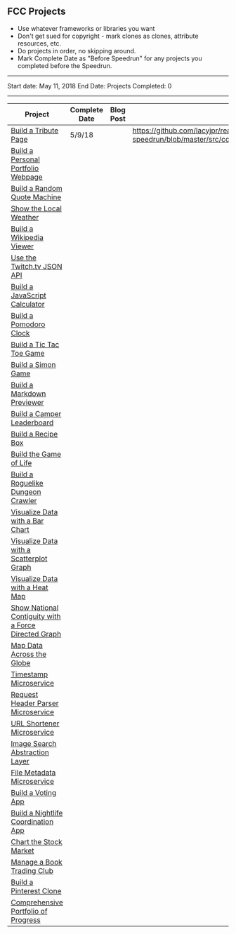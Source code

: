 ## FCC Projects

* Use whatever frameworks or libraries you want
* Don't get sued for copyright - mark clones as clones, attribute resources, etc.
* Do projects in order, no skipping around.
* Mark Complete Date as "Before Speedrun" for any projects you completed before the Speedrun.

---

Start date: May 11, 2018
End Date:
Projects Completed: 0

---

| Project                                                                                     | Complete Date | Blog Post | Code Link                                                                                                 | Demo |
| ------------------------------------------------------------------------------------------- | ------------- | --------- | --------------------------------------------------------------------------------------------------------- | ---- |
| [Build a Tribute Page](./frontend/tribute-page)                                             | 5/9/18        |           | https://github.com/lacyjpr/react-speedrun/blob/master/src/containers/Frontend/TributePage/TributePage.jsx |      |
| [Build a Personal Portfolio Webpage](./fcc/frontend/portfolio)                              |               |           |                                                                                                           |      |
| [Build a Random Quote Machine](./fcc/frontend/random-quote-machine)                         |               |           |                                                                                                           |      |
| [Show the Local Weather](./fcc/frontend/local-weather)                                      |               |           |                                                                                                           |      |
| [Build a Wikipedia Viewer](./fcc/frontend/wikipedia-viewer)                                 |               |           |                                                                                                           |      |
| [Use the Twitch.tv JSON API](./fcc/frontend/twitch-client)                                  |               |           |                                                                                                           |      |
| [Build a JavaScript Calculator](./fcc/frontend/calculator)                                  |               |           |                                                                                                           |      |
| [Build a Pomodoro Clock](./fcc/frontend/pomodoro-clock)                                     |               |           |                                                                                                           |      |
| [Build a Tic Tac Toe Game](./fcc/frontend/tictactoe-game)                                   |               |           |                                                                                                           |      |
| [Build a Simon Game](./fcc/frontend/simon-game)                                             |               |           |                                                                                                           |      |
| [Build a Markdown Previewer](./fcc/data-vis/markdown-previewer)                             |               |           |                                                                                                           |      |
| [Build a Camper Leaderboard](./fcc/data-vis/camper-leaderboard)                             |               |           |                                                                                                           |      |
| [Build a Recipe Box](./fcc/data-vis/recipe-box)                                             |               |           |                                                                                                           |      |
| [Build the Game of Life](./fcc/data-vis/game-of-life)                                       |               |           |                                                                                                           |      |
| [Build a Roguelike Dungeon Crawler](./fcc/data-vis/dungeon-crawler)                         |               |           |                                                                                                           |      |
| [Visualize Data with a Bar Chart](./fcc/data-vis/bar-chart)                                 |               |           |                                                                                                           |      |
| [Visualize Data with a Scatterplot Graph](./fcc/data-vis/scatterplot-graph)                 |               |           |                                                                                                           |      |
| [Visualize Data with a Heat Map](./fcc/data-vis/heat-map)                                   |               |           |                                                                                                           |      |
| [Show National Contiguity with a Force Directed Graph](./fcc/data-vis/force-directed-graph) |               |           |                                                                                                           |      |
| [Map Data Across the Globe](./fcc/data-vis/data-across-globe)                               |               |           |                                                                                                           |      |
| [Timestamp Microservice](./fcc/backend/api-timestamp)                                       |               |           |                                                                                                           |      |
| [Request Header Parser Microservice](./fcc/backend/api-request-header)                      |               |           |                                                                                                           |      |
| [URL Shortener Microservice](./fcc/backend/api-url-shortener)                               |               |           |                                                                                                           |      |
| [Image Search Abstraction Layer](./fcc/backend/api-image-search)                            |               |           |                                                                                                           |      |
| [File Metadata Microservice](./fcc/backend/api-file-metadata)                               |               |           |                                                                                                           |      |
| [Build a Voting App](./fcc/backend/app-voting)                                              |               |           |                                                                                                           |      |
| [Build a Nightlife Coordination App](./fcc/backend/app-nightlife)                           |               |           |                                                                                                           |      |
| [Chart the Stock Market](./fcc/backend/app-stock-market)                                    |               |           |                                                                                                           |      |
| [Manage a Book Trading Club](./fcc/backend/app-book-trading)                                |               |           |                                                                                                           |      |
| [Build a Pinterest Clone](./fcc/backend/app-pinterest-clone)                                |               |           |                                                                                                           |      |
| [Comprehensive Portfolio of Progress](./fcc/portfolio)                                      |               |           |                                                                                                           |      |
